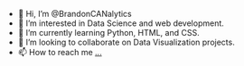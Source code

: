 - 👋 Hi, I’m @BrandonCANalytics
- 👀 I’m interested in Data Science and web development.
- 🌱 I’m currently learning Python, HTML, and CSS.
- 💞️ I’m looking to collaborate on Data Visualization projects.
- 📫 How to reach me [...](https://www.linkedin.com/in/cananalytics/)

<!---
BrandonCANalytics/BrandonCANalytics is a ✨ special ✨ repository because its `README.md` (this file) appears on your GitHub profile.
You can click the Preview link to take a look at your changes.
--->
